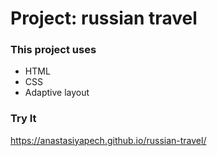 # Project: russian travel

### This project uses
* HTML
* CSS
* Adaptive layout

### Try It
https://anastasiyapech.github.io/russian-travel/


